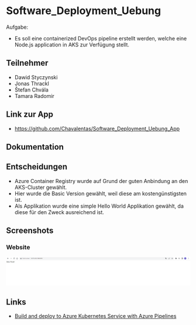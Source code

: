 # Software_Deployment_Uebung

Aufgabe:
- Es soll eine containerized DevOps pipeline erstellt werden, welche eine Node.js application in AKS zur Verfügung stellt.

## Teilnehmer
- Dawid Styczynski
- Jonas Thrackl
- Štefan Chvála
- Tamara Radomir

## Link zur App 
* https://github.com/Chavalentas/Software_Deployment_Uebung_App

## Dokumentation


## Entscheidungen

-   Azure Container Registry wurde auf Grund der guten Anbindung an den AKS-Cluster gewählt.
-   Hier wurde die Basic Version gewählt, weil diese am kostengünstigsten ist.
-   Als Applikation wurde eine simple Hello World Applikation gewählt, da diese für den Zweck ausreichend ist.

## Screenshots

### Website
<p align="center">
<img src="./Screenshots/website.png">
</p>

## Links

* [Build and deploy to Azure Kubernetes Service with Azure Pipelines](https://learn.microsoft.com/en-us/azure/aks/devops-pipeline?pivots=pipelines-yaml)